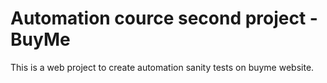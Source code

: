 # Automation cource second project - BuyMe
 This is a web project to create automation sanity tests on buyme website. 
 